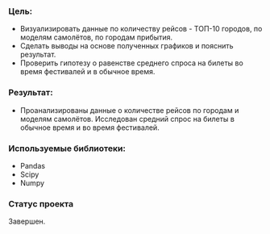 ### Цель:
* Визуализировать данные по количеству рейсов - ТОП-10 городов, по моделям самолётов, по городам прибытия.
* Сделать выводы на основе полученных графиков и пояснить результат.
* Проверить гипотезу о равенстве среднего спроса на билеты во время фестивалей и в обычное время.

### Результат:
* Проанализированы данные о количестве рейсов по городам и моделям самолётов. Исследован средний спрос на билеты в обычное время и во время фестивалей.

### Используемые библиотеки:
* Pandas
* Scipy
* Numpy

### Статус проекта
Завершен.
